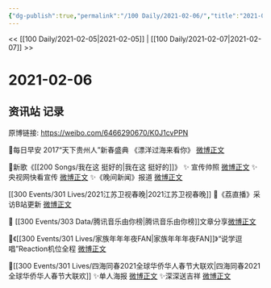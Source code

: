 ```yaml
---
{"dg-publish":true,"permalink":"/100 Daily/2021-02-06/","title":"2021-02-06","created":"2023-04-08T22:13:01.880+08:00","updated":"2023-04-08T22:17:38.597+08:00"}
---
```



<< [[100 Daily/2021-02-05\|2021-02-05]] | [[100 Daily/2021-02-07\|2021-02-07]] >>

# 2021-02-06

## 资讯站 记录

原博链接: https://weibo.com/6466290670/K0J1cvPPN

🌟每日早安
2017“天下贵州人”新春盛典
《漂洋过海来看你》 [微博正文](https://m.weibo.cn/6466290670/4601526062418738)

🌟新歌《[[200 Songs/我在这 挺好的\|我在这 挺好的]]》
✨ 宣传帅照 [微博正文](https://m.weibo.cn/6466290670/4601756866318204)
✨ 央视网快看宣传 [微博正文](https://m.weibo.cn/6466290670/4601735257268133)
✨《晚间新闻》报道 [微博正文](https://m.weibo.cn/6466290670/4601748163403713)

[[300 Events/301 Lives/2021江苏卫视春晚\|2021江苏卫视春晚]]
🌟《荔直播》采访B站更新 [微博正文](https://m.weibo.cn/6466290670/4601541475970372)

🌟 [[300 Events/303 Data/腾讯音乐由你榜\|腾讯音乐由你榜]]文章分享[微博正文](https://m.weibo.cn/6466290670/4601741485818032)

🌟《[[300 Events/301 Lives/家族年年年夜FAN\|家族年年年夜FAN]]》“说学逗唱”Reaction机位全程 [微博正文](https://m.weibo.cn/6466290670/4601682036002049)

🌟[[300 Events/301 Lives/四海同春2021全球华侨华人春节大联欢\|四海同春2021全球华侨华人春节大联欢]]
✨单人海报 [微博正文](https://m.weibo.cn/6466290670/4601640205949633)
✨深深送吉祥 [微博正文](https://m.weibo.cn/6466290670/4601640537036304)
